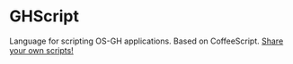 # GHScript
Language for scripting OS-GH applications. Based on CoffeeScript. [Share your own scripts!](https://github.com/os-gh/GHScript/discussions/categories/scripts)
